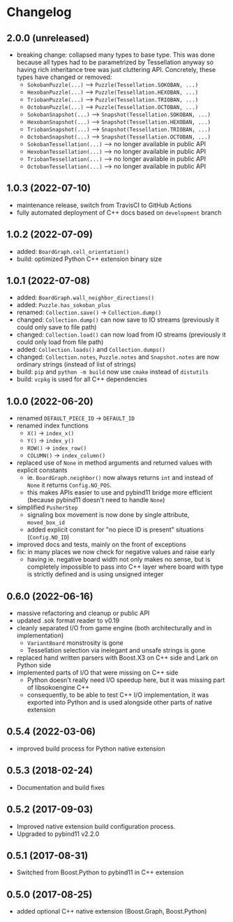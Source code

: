 # Changelog

## 2.0.0 (unreleased)

- breaking change: collapsed many types to base type. This was done because all types
  had to be parametrized by Tessellation anyway so having rich inheritance tree was just
  cluttering API. Concretely, these types have changed or removed:
  - `SokobanPuzzle(...)` --> `Puzzle(Tessellation.SOKOBAN, ...)`
  - `HexobanPuzzle(...)` --> `Puzzle(Tessellation.HEXOBAN, ...)`
  - `TriobanPuzzle(...)` --> `Puzzle(Tessellation.TRIOBAN, ...)`
  - `OctobanPuzzle(...)` --> `Puzzle(Tessellation.OCTOBAN, ...)`
  - `SokobanSnapshot(...)` --> `Snapshot(Tessellation.SOKOBAN, ...)`
  - `HexobanSnapshot(...)` --> `Snapshot(Tessellation.HEXOBAN, ...)`
  - `TriobanSnapshot(...)` --> `Snapshot(Tessellation.TRIOBAN, ...)`
  - `OctobanSnapshot(...)` --> `Snapshot(Tessellation.OCTOBAN, ...)`
  - `SokobanTessellation(...)` --> no longer available in public API
  - `HexobanTessellation(...)` --> no longer available in public API
  - `TriobanTessellation(...)` --> no longer available in public API
  - `OctobanTessellation(...)` --> no longer available in public API

## 1.0.3 (2022-07-10)

- maintenance release, switch from TravisCI to GitHub Actions
- fully automated deployment of C++ docs based on `development` branch

## 1.0.2 (2022-07-09)

- added: `BoardGraph.cell_orientation()`
- build: optimized Python C++ extension binary size

## 1.0.1 (2022-07-08)

- added: `BoardGraph.wall_neighbor_directions()`
- added: `Puzzle.has_sokoban_plus`
- renamed: `Collection.save()` -> `Collection.dump()`
- changed: `Collection.dump()` can now save to IO streams (previously it could only save
  to file path)
- changed: `Collection.load()` can now load from IO streams (previously it could only load
  from file path)
- added: `Collection.loads()` and `Collection.dumps()`
- changed: `Collection.notes`, `Puzzle.notes` and `Snapshot.notes` are now ordinary
  strings (instead of list of strings)
- build: `pip` and `python -m build` now use `cmake` instead of `distutils`
- build: `vcpkg` is used for all C++ dependencies

## 1.0.0 (2022-06-20)

- renamed `DEFAULT_PIECE_ID` -> `DEFAULT_ID`
- renamed index functions
  - `X()` -> `index_x()`
  - `Y()` -> `index_y()`
  - `ROW()` -> `index_row()`
  - `COLUMN()` -> `index_column()`
- replaced use of `None` in method arguments and returned values with explicit constants
  - ie. `BoardGraph.neighbor()` now always returns `int` and instead of `None` it
    returns `Config.NO_POS`.
  - this makes APIs easier to use and pybind11 bridge more efficient (because pybind11
    doesn't need to handle `None`)
- simplified `PusherStep`
  - signaling box movement is now done by single attribute, `moved_box_id`
  - added explicit constant for "no piece ID is present" situations (`Config.NO_ID`)
- improved docs and tests, mainly on the front of exceptions
- fix: in many places we now check for negative values and raise early
  - having ie. negative board width not only makes no sense, but is completely
    impossible to pass into C++ layer where board with type is strictly defined and
    is using unsigned integer

## 0.6.0 (2022-06-16)

- massive refactoring and cleanup or public API
- updated .sok format reader to v0.19
- cleanly separated I/O from game engine (both architecturally and in implementation)
  - `VariantBoard` monstrosity is gone
  - Tessellation selection via inelegant and unsafe strings is gone
- replaced hand written parsers with Boost.X3 on C++ side and Lark on Python side
- implemented parts of I/O that were missing on C++ side
  - Python doesn't really need I/O speedup here, but it was missing part of
    libsokoengine C++
  - consequently, to be able to test C++ I/O implementation, it was exported into Python
    and is used alongside other parts of native extension

## 0.5.4 (2022-03-06)

- improved build process for Python native extension

## 0.5.3 (2018-02-24)

- Documentation and build fixes

## 0.5.2 (2017-09-03)

- Improved native extension build configuration process.
- Upgraded to pybind11 v2.2.0

## 0.5.1 (2017-08-31)

- Switched from Boost.Python to pybind11 in C++ extension

## 0.5.0 (2017-08-25)

- added optional C++ native extension (Boost.Graph, Boost.Python)
